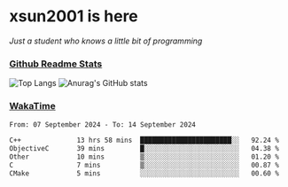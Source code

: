 # xsun2001 is here

*Just a student who knows a little bit of programming*

### [Github Readme Stats](https://github.com/anuraghazra/github-readme-stats)

![Top Langs](https://github-readme-stats.vercel.app/api/top-langs/?username=xsun2001&layout=compact&theme=radical) ![Anurag's GitHub stats](https://github-readme-stats.vercel.app/api?username=xsun2001&show_icons=true&theme=radical)

### [WakaTime](https://wakatime.com)

<!--START_SECTION:waka-->

```txt
From: 07 September 2024 - To: 14 September 2024

C++              13 hrs 58 mins  ███████████████████████░░   92.24 %
ObjectiveC       39 mins         █░░░░░░░░░░░░░░░░░░░░░░░░   04.38 %
Other            10 mins         ▒░░░░░░░░░░░░░░░░░░░░░░░░   01.20 %
C                7 mins          ▒░░░░░░░░░░░░░░░░░░░░░░░░   00.87 %
CMake            5 mins          ░░░░░░░░░░░░░░░░░░░░░░░░░   00.60 %
```

<!--END_SECTION:waka-->
